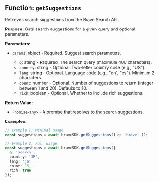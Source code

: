 ## Function: `getSuggestions`

Retrieves search suggestions from the Brave Search API.

**Purpose:**
Gets search suggestions for a given query and optional parameters.

**Parameters:**
- `params`: object<SuggestSearchParams> - Required. Suggest search parameters.
  - `q`: string - Required. The search query (maximum 400 characters).
  - `country`: string - Optional. Two-letter country code (e.g., "US").
  - `lang`: string - Optional. Language code (e.g., "en", "es"). Minimum 2 characters.
  - `count`: number - Optional. Number of suggestions to return (integer between 1 and 20). Defaults to 10.
  - `rich`: boolean - Optional. Whether to include rich suggestions.

**Return Value:**
- `Promise<any>` - A promise that resolves to the search suggestions.

**Examples:**
```typescript
// Example 1: Minimal usage
const suggestions = await braveSDK.getSuggestions({ q: 'brave' });

// Example 2: Full usage
const suggestions = await braveSDK.getSuggestions({
  q: 'search',
  country: 'JP',
  lang: 'ja',
  count: 15,
  rich: true
});
```